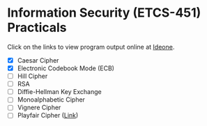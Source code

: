 # Information Security (ETCS-451) Practicals
Click on the links to view program output online at [Ideone](https://ideone.com).
- [x] Caesar Cipher
- [x] Electronic Codebook Mode (ECB)
- [ ] Hill Cipher
- [ ] RSA
- [ ] Diffie-Hellman Key Exchange
- [ ] Monoalphabetic Cipher
- [ ] Vignere Cipher
- [ ] Playfair Cipher ([Link](https://ideone.com/UVC3T7))

